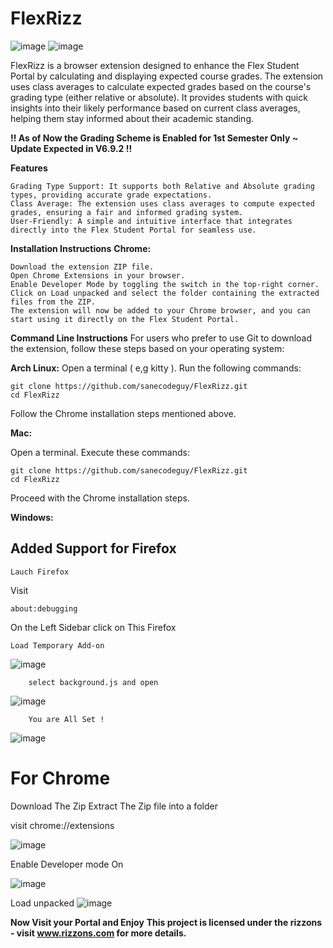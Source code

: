 # FlexRizz

![image](https://github.com/user-attachments/assets/1e312744-9599-49ba-b62f-86b80cc5b9bf)
![image](https://github.com/user-attachments/assets/0d0f3bcd-a6aa-4bcc-a380-7452efe48070)


FlexRizz is a browser extension designed to enhance the Flex Student Portal by calculating and displaying expected course grades. The extension uses class averages to calculate expected grades based on the course's grading type (either relative or absolute). It provides students with quick insights into their likely performance based on current class averages, helping them stay informed about their academic standing.

**!! As of Now the Grading Scheme is Enabled for 1st Semester Only ~ Update Expected in V6.9.2 !!**

**Features**

    Grading Type Support: It supports both Relative and Absolute grading types, providing accurate grade expectations.
    Class Average: The extension uses class averages to compute expected grades, ensuring a fair and informed grading system.
    User-Friendly: A simple and intuitive interface that integrates directly into the Flex Student Portal for seamless use.

**Installation Instructions**
**Chrome:**

    Download the extension ZIP file.
    Open Chrome Extensions in your browser.
    Enable Developer Mode by toggling the switch in the top-right corner.
    Click on Load unpacked and select the folder containing the extracted files from the ZIP.
    The extension will now be added to your Chrome browser, and you can start using it directly on the Flex Student Portal.
    
**Command Line Instructions**
For users who prefer to use Git to download the extension, follow these steps based on your operating system:

**Arch Linux:**
  Open a terminal ( e,g kitty ).
  Run the following commands:

    git clone https://github.com/sanecodeguy/FlexRizz.git
    cd FlexRizz

  Follow the Chrome installation steps mentioned above.
    
**Mac:**

  Open a terminal.
  Execute these commands:

    git clone https://github.com/sanecodeguy/FlexRizz.git
    cd FlexRizz

  Proceed with the Chrome installation steps.

**Windows:**

## Added Support for Firefox 

    Lauch Firefox
 Visit   
    
    about:debugging

 On the Left Sidebar click on This Firefox

    Load Temporary Add-on

![image](https://github.com/user-attachments/assets/4b2aee9a-fec2-4d5e-b628-3f77d9be7ebf)
            
        select background.js and open
![image](https://github.com/user-attachments/assets/b99fc608-d22b-471c-9acf-9f7a489011c2)

        You are All Set !
![image](https://github.com/user-attachments/assets/f727b2e5-4ada-4e79-ab2d-0721767ec956)

# For Chrome 

Download The Zip
Extract The Zip file into a folder

visit chrome://extensions

![image](https://github.com/user-attachments/assets/be5dcaf9-5969-483d-be8f-cf78af088332)

Enable Developer mode On

![image](https://github.com/user-attachments/assets/f50f6595-fc6e-466e-84b3-139a1eb9303b)

Load unpacked 
![image](https://github.com/user-attachments/assets/d8f77316-aa49-4c5a-b637-41a9b7d2072d)

**Now Visit your Portal and Enjoy**
**This project is licensed under the rizzons - visit www.rizzons.com for more details.**
